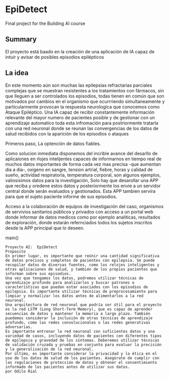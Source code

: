 <!-- This is the markdown template for the final project of the Building AI course, 
created by Reaktor Innovations and University of Helsinki. 
Copy the template, paste it to your GitHub README and edit! -->

# EpiDetect

Final project for the Building AI course

## Summary
El proyecto está baado en la creación de una aplicación de IA capaz de intuir y avisar de  posibles episodios epilépticos 


## La idea

En este momento aún son muchas las epilepsias refractarias parciales complejas que se muestran resistentes a los tratamientos con fármacos, sin que lleguen a ser controlados los episodios,  todas tienen en común que son motivados por cambios en el organismo que ocurrriendo simultaneamente y particularmente provocan la respuesta neurologica que conocemos como Ataque Epiléptico. Una IA capaz de recibir constantemente información relevante del mayor numero de pacientes posible y de gestionar con un aprendizaje automatico toda esta infromación para postriormente tratarla con una red neuronal donde se reunan las convergencias de los datos de salud recibidos con la aparición de los episodios o ataques

Primeros paso, La optención de datos fiables.

Como solucion inmediata disponemos del incrible avance del desarllo de aplicaiones en rlojes intelijentes capaces de informarnos en tiempo real de muchos datos importantes de forma cada vez mas precisa -que aumentan dia a dia-, oxigeno en sangre, tension artrial, fiebre, horas y calidad de sueño, actividad respiratoria, temperatura corporal, son algunos ejemplos, valiosisimos datos para la investigación, Solo hay que desarollar una APP que reciba y oredene estos datos y posteriormente los envie a un servidor central donde serán evaluados y gestionados. Esta APP tambien servira para que el sujeto paciente informe de sus episodios.

Acceso a la colaboración de equipos de investigación del caso, organismos de servivios sanitarios públicos y privados con acceso a un portal web donde informar de datos medicos como por ejemplo analiticas, resultados de exploración, donde estarán refernciados todos los sujetos inscritos desde la APP principal que lo deseen.



main()
```
Proyecto AI:  EpiDetect
Proposito 
En primer lugar, es importante que reúnir una cantidad significativa de datos precisos y completos de pacientes con epilepsia. Se puede recopilar datos de diversas fuentes, como los relojes inteligentes y otras aplicaciones de salud, y también de los propios pacientes que informan sobre sus episodios.
Una vez que tengamos los datos, podremos utilizar técnicas de aprendizaje profundo para analizarlos y buscar patrones o características que puedan estar asociados con los episodios de epilepsia. Es importante utilizar técnicas de preprocesamiento para limpiar y normalizar los datos antes de alimentarlos a la red neuronal.
Una arquitectura de red neuronal que podría ser útil para el proyecto es la red LSTM (Long Short-Term Memory), que es capaz de aprender secuencias de datos y mantener la memoria a largo plazo. También puedemos considerar la inclusión de otras técnicas de aprendizaje profundo, como las redes convolucionales o las redes generativas adversarias.
Es importante entrenar la red neuronal con suficientes datos y una variedad de casos, incluyendo datos de pacientes con diferentes tipos de epilepsia y gravedad de los síntomas. Deberemos utilizar técnicas de validación cruzada y pruebas en conjunto para evaluar la precisión y la generalización de la red neuronal.
Por último, es importante considerar la privacidad y la ética en el uso de los datos de salud de los pacientes. Asegúrate de cumplir con las regulaciones de protección de datos y obtener el consentimiento informado de los pacientes antes de utilizar sus datos.
por Odilo Rial



